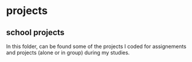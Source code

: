 # projects
## school projects
In this folder, can be found some of the projects I coded for assignements and projects (alone or in group) during my studies. 
